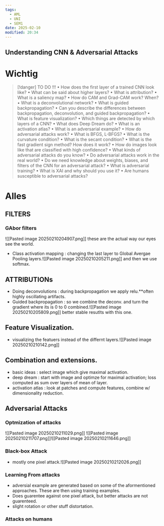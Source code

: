 ```yaml
---
tags:
  - AML
  - UNI
  - SEM1
date: 2025-02-10
modified: 20:34
---
```

## Understanding CNN & Adversarial Attacks
# Wichtig
>[!danger] TO DO !!!
>• How does the first layer of a trained CNN look like?
• What can be said about higher layers?
• What is attribution?
• What is a saliency map?
• How do CAM and Grad-CAM work? When?
• What is a deconvolutional network?
• What is guided backpropagation?
• Can you describe the differences between backpropagation, deconvolution, and guided backpropagation?
• What is feature visualization?
• Which things are detected by which layers of a CNN?
• What does Deep Dream do?
• What is an activation atlas?
• What is an adversarial example?
• How do adversarial attacks work?
• What is BFGS, L-BFGS?
• What is the curvature condition?
• What is the secant condition?
• What is the fast gradient sign method? How does it work?
• How do images look like that are classified with high confidence?
• What kinds of adversarial attacks do you know?
• Do adversarial attacks work in the real world?
• Do we need knowledge about weights, biases, and filters of the CNN for an adversarial attack?
• What is adversarial training?
• What is XAI and why should you use it?
• Are humans susceptible to adversarial attacks?
# Alles
## FILTERS
### GAbor filters
![[Pasted image 20250210204907.png]]
these are the actual way our eyes see the world.
- Class activation mapping : changing the last layer to Global Avergae Pooling layers.![[Pasted image 20250210205211.png]] and then we use softmax.
## ATTRIBUTIONs
- Doing deconvolutions : during backpropagation we apply relu.**often highly oscillating artifacts.
- Guided backpropagation : so we combine the deconv. and turn the gradient where its is 0 to 0 combined.![[Pasted image 20250210205809.png]] better stable resutlts with this one.
## Feature Visualization.
- visualizing the featuers instead of the differnt layers.![[Pasted image 20250210210142.png]]
## Combination and extensions.
- basic ideas : select image which give maximal activation.
- deep dream : start with image and optimze for maximal activation; loss computed as sum over layers of mean of layer.
- activation atlas : look at patches and compute features, combine w/ dimensionality reduction.
## Adversarial Attacks
### Optmization of attacks
![[Pasted image 20250210211029.png]]
![[Pasted image 20250210211707.png]]![[Pasted image 20250210211646.png]]
### Black-box Attack
- mostly one pixel attack.![[Pasted image 20250210212026.png]]
### Learning From attacks
- adversial example are generated based on some of the aformentioned approaches. These are then using training examples.
- Does guarentee against one pixel attack, but better attacks are not guarenteed.
- slight rotation or other stuff distortation.
### Attacks on humans
